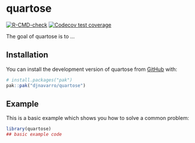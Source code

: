 
<!-- README.md is generated from README.Rmd. Please edit that file -->

# quartose

<!-- badges: start -->

[![R-CMD-check](https://github.com/djnavarro/quartose/actions/workflows/R-CMD-check.yaml/badge.svg)](https://github.com/djnavarro/quartose/actions/workflows/R-CMD-check.yaml)
[![Codecov test
coverage](https://codecov.io/gh/djnavarro/quartose/graph/badge.svg)](https://app.codecov.io/gh/djnavarro/quartose)
<!-- badges: end -->

The goal of quartose is to …

## Installation

You can install the development version of quartose from
[GitHub](https://github.com/) with:

``` r
# install.packages("pak")
pak::pak("djnavarro/quartose")
```

## Example

This is a basic example which shows you how to solve a common problem:

``` r
library(quartose)
## basic example code
```
